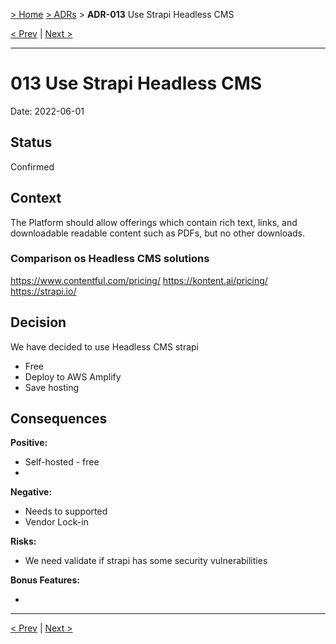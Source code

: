 [> Home](../README.md) [> ADRs](README.md) > **ADR-013** Use Strapi Headless CMS

[< Prev](ADR-011-4-eyes-review.md)  |  [Next >](README.md)

---

# 013 Use Strapi Headless CMS

Date: 2022-06-01

## Status

Confirmed

## Context

The Platform should allow offerings which contain rich text, links, and downloadable readable content such as PDFs, but no other downloads.

### Comparison os Headless CMS solutions
https://www.contentful.com/pricing/
https://kontent.ai/pricing/
https://strapi.io/

## Decision

We have decided to use Headless CMS strapi
- Free 
- Deploy to AWS Amplify 
- Save hosting

## Consequences

**Positive:**
- Self-hosted - free
- 

**Negative:**
- Needs to supported 
- Vendor Lock-in 

**Risks:**
- We need validate if strapi has some security vulnerabilities  

**Bonus Features:**

- 

---

[< Prev](ADR-011-4-eyes-review.md)  |  [Next >](README.md)
